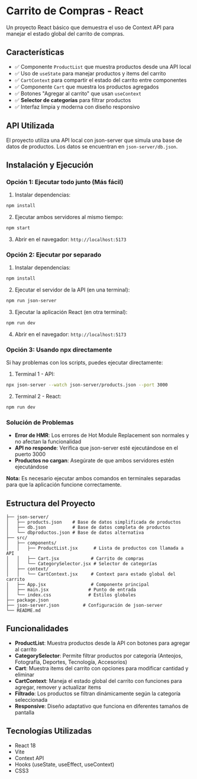 # Carrito de Compras - React

Un proyecto React básico que demuestra el uso de Context API para manejar el estado global del carrito de compras.

## Características

- ✅ Componente `ProductList` que muestra productos desde una API local
- ✅ Uso de `useState` para manejar productos y items del carrito
- ✅ `CartContext` para compartir el estado del carrito entre componentes
- ✅ Componente `Cart` que muestra los productos agregados
- ✅ Botones "Agregar al carrito" que usan `useContext`
- ✅ **Selector de categorías** para filtrar productos
- ✅ Interfaz limpia y moderna con diseño responsivo

## API Utilizada

El proyecto utiliza una API local con json-server que simula una base de datos de productos. Los datos se encuentran en `json-server/db.json`.

## Instalación y Ejecución

### Opción 1: Ejecutar todo junto (Más fácil)

1. Instalar dependencias:
```bash
npm install
```

2. Ejecutar ambos servidores al mismo tiempo:
```bash
npm start
```

3. Abrir en el navegador: `http://localhost:5173`

### Opción 2: Ejecutar por separado

1. Instalar dependencias:
```bash
npm install
```

2. Ejecutar el servidor de la API (en una terminal):
```bash
npm run json-server
```

3. Ejecutar la aplicación React (en otra terminal):
```bash
npm run dev
```

4. Abrir en el navegador: `http://localhost:5173`

### Opción 3: Usando npx directamente

Si hay problemas con los scripts, puedes ejecutar directamente:

1. Terminal 1 - API:
```bash
npx json-server --watch json-server/products.json --port 3000
```

2. Terminal 2 - React:
```bash
npm run dev
```

### Solución de Problemas

- **Error de HMR**: Los errores de Hot Module Replacement son normales y no afectan la funcionalidad
- **API no responde**: Verifica que json-server esté ejecutándose en el puerto 3000
- **Productos no cargan**: Asegúrate de que ambos servidores estén ejecutándose

**Nota:** Es necesario ejecutar ambos comandos en terminales separadas para que la aplicación funcione correctamente.

## Estructura del Proyecto

```
├── json-server/
│   ├── products.json    # Base de datos simplificada de productos
│   ├── db.json          # Base de datos completa de productos
│   └── dbproductos.json # Base de datos alternativa
├── src/
│   ├── components/
│   │   ├── ProductList.jsx      # Lista de productos con llamada a API
│   │   ├── Cart.jsx            # Carrito de compras
│   │   └── CategorySelector.jsx # Selector de categorías
│   ├── context/
│   │   └── CartContext.jsx     # Context para estado global del carrito
│   ├── App.jsx                 # Componente principal
│   ├── main.jsx               # Punto de entrada
│   └── index.css              # Estilos globales
├── package.json
├── json-server.json         # Configuración de json-server
└── README.md
```

## Funcionalidades

- **ProductList**: Muestra productos desde la API con botones para agregar al carrito
- **CategorySelector**: Permite filtrar productos por categoría (Anteojos, Fotografía, Deportes, Tecnología, Accesorios)
- **Cart**: Muestra items del carrito con opciones para modificar cantidad y eliminar
- **CartContext**: Maneja el estado global del carrito con funciones para agregar, remover y actualizar items
- **Filtrado**: Los productos se filtran dinámicamente según la categoría seleccionada
- **Responsive**: Diseño adaptativo que funciona en diferentes tamaños de pantalla

## Tecnologías Utilizadas

- React 18
- Vite
- Context API
- Hooks (useState, useEffect, useContext)
- CSS3
